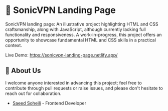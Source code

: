 #  :satellite: SonicVPN Landing Page

SonicVPN landing page: An illustrative project highlighting HTML and CSS craftsmanship, along with JavaScript, although currently lacking full functionality and responsiveness. A work-in-progress, this project offers an opportunity to showcase fundamental HTML and CSS skills in a practical context.


Live Demo: https://sonicvpn-landing-page.netlify.app/


## :wave: About Us

I welcome anyone interested in advancing this project; feel free to contribute through pull requests or raise issues, and please don't hesitate to reach out for collaboration.

- [Saeed Soheili](https://www.discordapp.com/users/382244660208205824) - Frontend Developer
